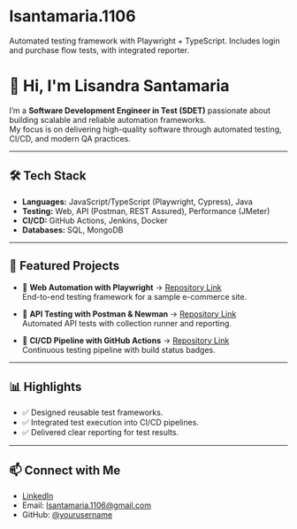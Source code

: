 # lsantamaria.1106
Automated testing framework with Playwright + TypeScript. Includes login and purchase flow tests, with integrated reporter.

# 👋 Hi, I'm Lisandra Santamaria

I’m a **Software Development Engineer in Test (SDET)** passionate about building scalable and reliable automation frameworks.  
My focus is on delivering high-quality software through automated testing, CI/CD, and modern QA practices.

---

## 🛠️ Tech Stack
- **Languages:** JavaScript/TypeScript (Playwright, Cypress), Java  
- **Testing:** Web, API (Postman, REST Assured), Performance (JMeter)  
- **CI/CD:** GitHub Actions, Jenkins, Docker  
- **Databases:** SQL, MongoDB  

---

## 📂 Featured Projects
- 🔹 **Web Automation with Playwright** → [Repository Link](#)  
  End-to-end testing framework for a sample e-commerce site.  

- 🔹 **API Testing with Postman & Newman** → [Repository Link](#)  
  Automated API tests with collection runner and reporting.  

- 🔹 **CI/CD Pipeline with GitHub Actions** → [Repository Link](#)  
  Continuous testing pipeline with build status badges.  

---

## 📊 Highlights
- ✅ Designed reusable test frameworks.  
- ✅ Integrated test execution into CI/CD pipelines.  
- ✅ Delivered clear reporting for test results.  

---

## 📫 Connect with Me
- [LinkedIn](#)  
- Email: lsantamaria.1106@gmail.com  
- GitHub: [@yourusername](https://github.com/yourusername)  
